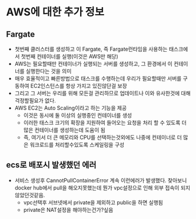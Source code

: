 # AWS에 대한 추가 정보

## Fargate

- 첫번째 클러스터를 생성하고 이 Fargate, 즉 Fargate런타임을 사용하는 태스크에서 첫번째 컨테이너를 실행(이것은 AWS만 해당)
- AWS는 필요할때만 컨테이너가 실행되는 서버를 생성하고, 그 환경에서 이 컨테이너를 실행한다는 것을 의미
- 매우 효율적이고 빠른방법으로 태스크를 수행하는데 우리가 필요할때만 서버를 구동하여 EC2인스턴스를 항상 가지고 있진않단걸 보장
- 그리고 그 서버는 우리를 위해 모든걸 관리하므로 업데이트나 이와 유사한것에 대해 걱정할필요가 없다.
- AWS EC2는 Auto Scaling이라고 하는 기능을 제공
  - 이것은 동시에 둘 이상의 실행중인 컨테이너를 생성
  - 이러한 태스크 크기의 확장을 지원하여 들어오는 요청을 처리 할 수 있도록 더 많은 컨테이너를 생성하는데 도움이 됨
  - 즉, 여기서 더 큰 메모리와 CPU를 선택하는것외에도 나중에 컨테이너로 더 많은 워크로드를 처리할수있도록 스케일링을 구성

## ecs로 배포시 발생했던 에러

- 서비스 생성후 CannotPullContainerError 계속 이런에러가 발생했다. 찾아보니 docker hub에서 pull을 해오지못했는데 뭔가 vpc설정으로 인해 외부 접속이 되지않았던것같음.
  - vpc선택후 서브넷에서 private을 제외하고 public을 하면 실행됨
  - private은 NAT설정을 해야하는건가?싶음
